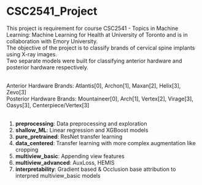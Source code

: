 # CSC2541_Project
This project is requirement for course CSC2541 - Topics in Machine Learning: Machine Learning for Health at University of Toronto and is in collaboration with Emory University. <br>
The objective of the project is to classify brands of cervical spine implants using X-ray images.<br>
Two separate models were built for classifying anterior hardware and posterior hardware respectively.<br><br>

Anterior Hardware Brands: Atlantis[0], Archon[1], Maxan[2], Helix[3], Zevo[3]<br>
Posterior Hardware Brands: Mountaineer[0], Arch[1], Vertex[2], Virage[3], Oasys[3], Centerpiece/Vertex[3]<br><br>

1) **preprocessing**: Data preprocessing and exploration<br>
2) **shallow_ML**: Linear regression and XGBoost models<br>
3) **pure_pretrained**: ResNet transfer learning <br>
4) **data_centered**: Transfer learning with more complex augmentation like cropping<br>
5) **multiview_basic**: Appending view features<br>
6) **multiview_advanced**: AuxLoss, HEMIS<br>
7) **interpretability**: Gradient based & Occlusion base attribution to interpred multiview_basic models 


